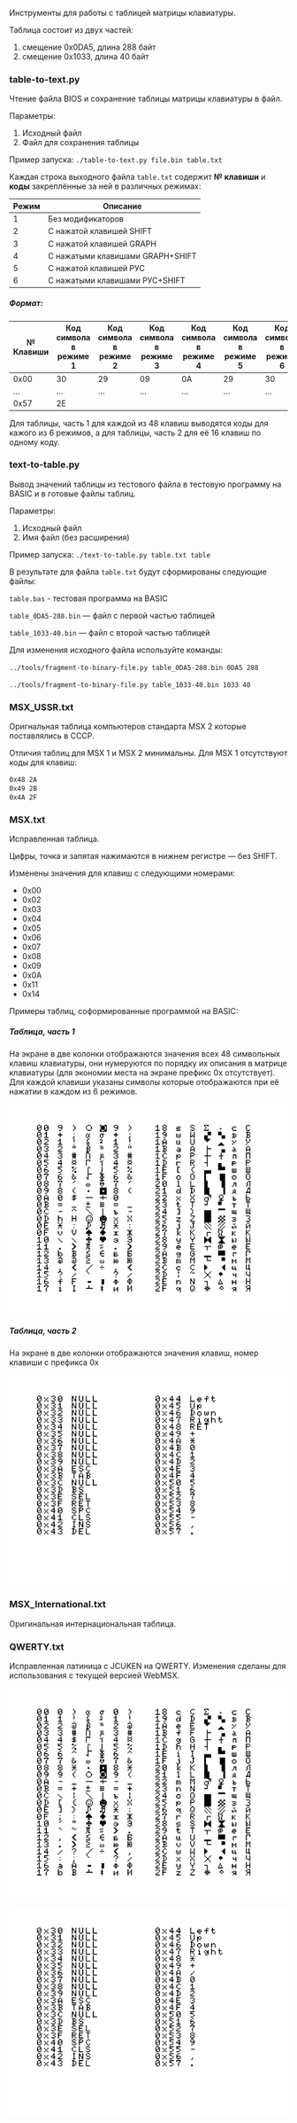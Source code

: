 Инструменты для работы с таблицей матрицы клавиатуры.

Таблица состоит из двух частей:
1. смещение 0x0DA5, длина 288 байт
2. смещение 0x1033, длина 40 байт

### table-to-text.py
Чтение файла BIOS и сохранение таблицы матрицы клавиатуры в файл.

Параметры:
1. Исходный файл
2. Файл для сохранения таблицы

Пример запуска:
`./table-to-text.py file.bin table.txt`

Каждая строка выходного файла `table.txt` содержит **№ клавиши** и **коды** закреплённые за ней в различных режимах:

Режим | Описание 
------| ---------- 
1 | Без модификаторов
2 | С нажатой клавишей SHIFT
3 | С нажатой клавишей GRAPH
4 | С нажатыми клавишами GRAPH+SHIFT
5 | С нажатой клавишей РУС	
6 | С нажатыми клавишами РУС+SHIFT

##### Формат:
№ Клавиши | Код символа в режиме 1 | Код символа в режиме 2 | Код символа в режиме 3 | Код символа в режиме 4 | Код символа в режиме 5 | Код символа в режиме 6 
----------| --------------------- | --------------------- | --------------------- | --------------------- | --------------------- | --------------------- | 
0x00 | 30 | 29 | 09 | 0A |  29 | 30
   … | … | … | … | … | … | … |
0x57 |2E | | | | |  | 

Для таблицы, часть 1 для каждой из 48 клавиш выводятся коды для кажого из 6 режимов, а для таблицы, часть 2 для её 16 клавиш по одному коду.

### text-to-table.py
Вывод значений таблицы из тестового файла в тестовую программу на BASIC и в готовые файлы таблиц.

Параметры:
1. Исходный файл
2. Имя файл (без расширения)

Пример запуска:
`./text-to-table.py table.txt table`

В результате для файла `table.txt` будут сформированы следующие файлы:

`table.bas` - тестовая программа на BASIC

`table_0DA5-288.bin` — файл с первой частью таблицей

`table_1033-40.bin`  — файл с второй частью таблицей


Для изменения исходного файла используйте команды:

`../tools/fragment-to-binary-file.py table_0DA5-288.bin 0DA5 288`

`../tools/fragment-to-binary-file.py table_1033-40.bin 1033 40`

### MSX_USSR.txt
Оригнальная таблица компьютеров стандарта MSX 2 которые поставлялись в СССР.

Отличия таблиц для MSX 1 и MSX 2 минимальны. Для MSX 1 отсутствуют коды для клавиш:
```
0x48 2A
0x49 2B
0x4A 2F
```

### MSX.txt
Исправленная таблица.

Цифры, точка и запятая нажимаются в нижнем регистре — без SHIFT.

Изменены значения для клавиш с следующими номерами:
- 0x00
- 0x02
- 0x03
- 0x04
- 0x05
- 0x06
- 0x07
- 0x08
- 0x09
- 0x0A
- 0x11
- 0x14

Примеры таблиц, соформированные программой на BASIC:
##### Таблица, часть 1
На экране в две колонки отображаются значения всех 48 символьных клавиш клавиатуры, они нумеруются по порядку их описания в матрице клавиатуры (для экономии места на экране префикс 0x отсутствует). Для каждой клавиши указаны символы которые отображаются при её нажатии в каждом из 6 режимов.

![Таблица, часть 1](MSX-BAS_1.png)

##### Таблица, часть 2

На экране в две колонки отображаются значения клавиш, номер клавиши с префикса 0x

![Таблица, часть 2](MSX-BAS_2.png)

### MSX_International.txt
Оригинальная интернациональная таблица.

### QWERTY.txt
Исправленная латиница с JCUKEN на QWERTY. Изменения сделаны для использования с текущей версией WebMSX.

![Таблица, часть 1](QWERTY_1.png)

![Таблица, часть 2](QWERTY_2.png)
